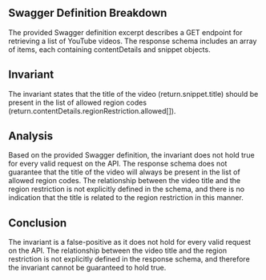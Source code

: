 ## Swagger Definition Breakdown

The provided Swagger definition excerpt describes a GET endpoint for retrieving a list of YouTube videos. The response schema includes an array of items, each containing contentDetails and snippet objects.

## Invariant

The invariant states that the title of the video (return.snippet.title) should be present in the list of allowed region codes (return.contentDetails.regionRestriction.allowed[]).

## Analysis

Based on the provided Swagger definition, the invariant does not hold true for every valid request on the API. The response schema does not guarantee that the title of the video will always be present in the list of allowed region codes. The relationship between the video title and the region restriction is not explicitly defined in the schema, and there is no indication that the title is related to the region restriction in this manner.

## Conclusion

The invariant is a false-positive as it does not hold for every valid request on the API. The relationship between the video title and the region restriction is not explicitly defined in the response schema, and therefore the invariant cannot be guaranteed to hold true.
